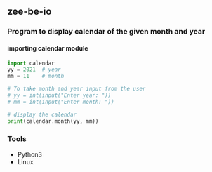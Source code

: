## zee-be-io
### Program to display calendar of the given month and year

#### importing calendar module
```python
import calendar
yy = 2021  # year
mm = 11    # month

# To take month and year input from the user
# yy = int(input("Enter year: "))
# mm = int(input("Enter month: "))

# display the calendar
print(calendar.month(yy, mm))
```

### Tools
- Python3
- Linux
